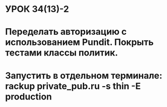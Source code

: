 # УРОК 34(13)-2
#  Переделать авторизацию с использованием Pundit. Покрыть тестами классы  политик.

# Запустить в отдельном терминале: rackup private_pub.ru -s thin -E production

